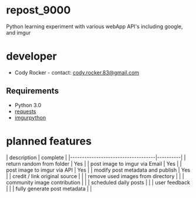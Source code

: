 repost_9000
===========
Python  learning experiment with various webApp API's including google, and imgur

developer
=========
- Cody Rocker - contact: cody.rocker.83@gmail.com

Requirements
------------
- Python 3.0
- [requests](http://docs.python-requests.org/en/latest/user/install/)
- [imgurpython](https://github.com/Imgur/imgurpython)

planned features
================
| description                        | complete
|
|------------------------------------|----------|
| return random from folder          |    Yes   |
| post image to imgur via Email      |    Yes   |
| post image to imgur via API        |    Yes   |
| modify post metadata and publish   |    Yes   |
| credit / link original source      |          |
| remove used images from directory  |          |
| community image contribution       |          |
| scheduled daily posts              |          |
| user feedback                      |          |
| fully generate post metadata       |          |
